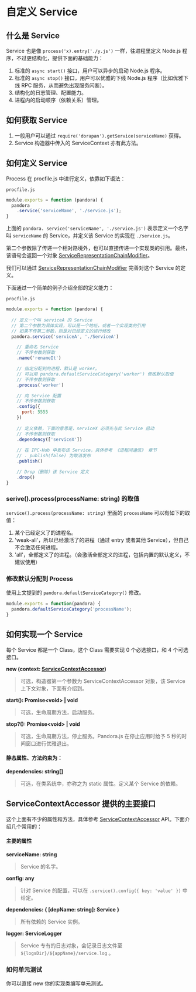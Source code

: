 # 自定义 Service


## 什么是 Service

Service 也是像 `process('x).entry('./y.js')` 一样，往进程里定义 Node.js 程序，不过更结构化，提供下面的基础能力：

1. 标准的 `async start()` 接口，用户可以异步的启动 Node.js 程序。
2. 标准的 `async stop()` 接口，用户可以优雅的下线 Node.js 程序（比如优雅下线 RPC 服务，从而避免出现服务闪断）。
3. 结构化的日志管理、配置能力。
4. 进程内的启动顺序（依赖关系）管理。

## 如何获取 Service

1. 一般用户可以通过 `require('dorapan').getService(serviceName)` 获得。
2. Service 构造器中传入的 ServiceContext 亦有此方法。

## 如何定义 Service

Process 在 procfile.js 中进行定义，依靠如下语法：

`procfile.js`

```javascript
module.exports = function (pandora) {
  pandora
    .service('serviceName', './service.js');
}
```

上面的 `pandora. service('serviceName', './service.js')` 表示定义一个名字叫 `serviceName` 的 Service，并定义该 Service 的实现在 `./service.js`。

第二个参数除了传递一个相对路境外，也可以直接传递一个实现类的引用。最终，该语句会返回一个对象 [ServiceRepresentationChainModifier](http://www.midwayjs.org/pandora/api-reference/pandora/classes/servicerepresentationchainmodifier.html)。

我们可以通过 [ServiceRepresentationChainModifier](http://www.midwayjs.org/pandora/api-reference/pandora/classes/servicerepresentationchainmodifier.html) 完善对这个 Service 的定义。


下面通过一个简单的例子介绍全部的定义能力：


`procfile.js`

```javascript
module.exports = function (pandora) {
  
  // 定义一个叫 serviceA 的 Service 
  // 第二个参数为具体实现，可以是一个地址，或者一个实现类的引用
  // 如果不传第二参数，则是对已经定义的进行修改
  pandora.service('serviceA', './ServiceA')

    // 重命名 Service
    // 不传参数则获取
    .name('renameIt')

    // 指定分配到的进程，默认是 worker。
    // 可以用 pandora.defaultServiceCategory('worker') 修改默认取值
    // 不传参数则获取
    .process('worker')

    // 向 Service 配置
    // 不传参数则获取
    .config({
      port: 5555
    })
 
    // 定义依赖，下面的意思是，serviceX 必须先与此 Service 启动
    // 不传参数则获取
    .dependency(['serviceX'])
    
    // 在 IPC-Hub 中发布该 Service，具体参考 《进程间通信》 章节
    // . publish(false) 为取消发布
    .publish()

    // Drop（删除）该 Service 定义
    .drop()
}
```

### serive().process(processName: string) 的取值

`service().process(processName: string)` 里面的 `processName` 可以有如下的取值：

1. 某个已经定义了的进程名。
2. 'weak-all'，所以已经激活了的进程（通过 entry 或者其他 Service），但自己不会激活任何进程。
2. 'all'，全部定义了的进程。（会激活全部定义的进程，包括内置的默认定义，不建议使用）


### 修改默认分配到 Process

使用上文提到的 `pandora.defaultServiceCategory()` 修改。

```javascript
module.exports = function(pandora) {
  pandora.defaultServiceCategory('processName');
}

```

## 如何实现一个 Service

每个 Service 都是一个 Class，这个 Class 需要实现 0 个必选接口，和 4 个可选接口。


**new (context: [ServiceContextAccessor](http://www.midwayjs.org/pandora/api-reference/pandora/classes/servicecontextaccessor.html))**

> 可选，构造器第一个参数为 ServiceContextAccessor 对象，该 Service 上下文对象，下面有介绍到。

**start(): Promise&lt;void&gt; | void**

> 可选，生命周期方法，启动服务。

**stop?(): Promise&lt;void&gt; | void**

> 可选，生命周期方法，停止服务。Pandora.js 在停止应用时给予 5 秒的时间窗口进行优雅退出。


#### 静态属性、方法约束为：

**dependencies: string[]**

> 可选，在类系统中，亦称之为 static 属性。定义某个 Service 的依赖。


## ServiceContextAccessor 提供的主要接口

这个上面有不少的属性和方法，具体参考 [ServiceContextAccessor](http://www.midwayjs.org/pandora/api-reference/pandora/classes/servicecontextaccessor.html) API。下面介绍几个常用的：

#### 主要的属性

**serviceName: string**

> Service 的名字。

**config: any**

> 针对 Service 的配置，可以在 `.service().config({ key: 'value' })` 中给定。

**dependencies: { [depName: string]: Service }**

> 所有依赖的 Service 实例。

**logger: ServiceLogger**

> Service 专有的日志对象，会记录日志文件至 `${logsDir}/${appName}/service.log` 。

### 如何单元测试

你可以直接 new 你的实现类编写单元测试。


